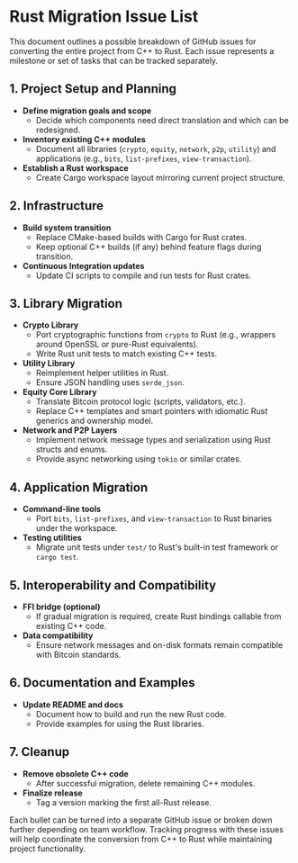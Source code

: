 # Rust Migration Issue List

This document outlines a possible breakdown of GitHub issues for converting the entire project from C++ to Rust. Each issue represents a milestone or set of tasks that can be tracked separately.

## 1. Project Setup and Planning
- **Define migration goals and scope**
  - Decide which components need direct translation and which can be redesigned.
- **Inventory existing C++ modules**
  - Document all libraries (`crypto`, `equity`, `network`, `p2p`, `utility`) and applications (e.g., `bits`, `list-prefixes`, `view-transaction`).
- **Establish a Rust workspace**
  - Create Cargo workspace layout mirroring current project structure.

## 2. Infrastructure
- **Build system transition**
  - Replace CMake-based builds with Cargo for Rust crates.
  - Keep optional C++ builds (if any) behind feature flags during transition.
- **Continuous Integration updates**
  - Update CI scripts to compile and run tests for Rust crates.

## 3. Library Migration
- **Crypto Library**
  - Port cryptographic functions from `crypto` to Rust (e.g., wrappers around OpenSSL or pure-Rust equivalents).
  - Write Rust unit tests to match existing C++ tests.
- **Utility Library**
  - Reimplement helper utilities in Rust.
  - Ensure JSON handling uses `serde_json`.
- **Equity Core Library**
  - Translate Bitcoin protocol logic (scripts, validators, etc.).
  - Replace C++ templates and smart pointers with idiomatic Rust generics and ownership model.
- **Network and P2P Layers**
  - Implement network message types and serialization using Rust structs and enums.
  - Provide async networking using `tokio` or similar crates.

## 4. Application Migration
- **Command-line tools**
  - Port `bits`, `list-prefixes`, and `view-transaction` to Rust binaries under the workspace.
- **Testing utilities**
  - Migrate unit tests under `test/` to Rust's built-in test framework or `cargo test`.

## 5. Interoperability and Compatibility
- **FFI bridge (optional)**
  - If gradual migration is required, create Rust bindings callable from existing C++ code.
- **Data compatibility**
  - Ensure network messages and on-disk formats remain compatible with Bitcoin standards.

## 6. Documentation and Examples
- **Update README and docs**
  - Document how to build and run the new Rust code.
  - Provide examples for using the Rust libraries.

## 7. Cleanup
- **Remove obsolete C++ code**
  - After successful migration, delete remaining C++ modules.
- **Finalize release**
  - Tag a version marking the first all-Rust release.

Each bullet can be turned into a separate GitHub issue or broken down further depending on team workflow. Tracking progress with these issues will help coordinate the conversion from C++ to Rust while maintaining project functionality.

